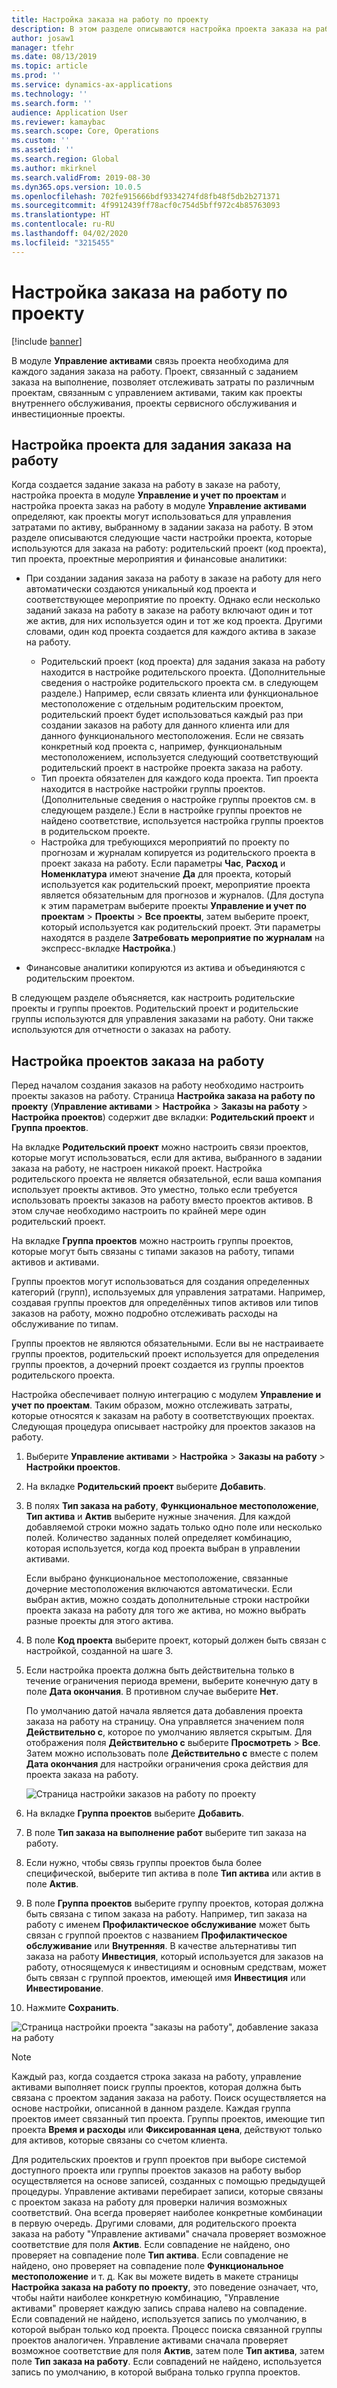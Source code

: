 ```yaml
---
title: Настройка заказа на работу по проекту
description: В этом разделе описываются настройка проекта заказа на работу в управлении активами.
author: josaw1
manager: tfehr
ms.date: 08/13/2019
ms.topic: article
ms.prod: ''
ms.service: dynamics-ax-applications
ms.technology: ''
ms.search.form: ''
audience: Application User
ms.reviewer: kamaybac
ms.search.scope: Core, Operations
ms.custom: ''
ms.assetid: ''
ms.search.region: Global
ms.author: mkirknel
ms.search.validFrom: 2019-08-30
ms.dyn365.ops.version: 10.0.5
ms.openlocfilehash: 702fe915666bdf9334274fd8fb48f5db2b271371
ms.sourcegitcommit: 4f9912439ff78acf0c754d5bff972c4b85763093
ms.translationtype: HT
ms.contentlocale: ru-RU
ms.lasthandoff: 04/02/2020
ms.locfileid: "3215455"
---
```

# <a name="work-order-project-setup"></a>Настройка заказа на работу по проекту

[!include [banner](../../includes/banner.md)]

 

В модуле **Управление активами** связь проекта необходима для каждого задания заказа на работу. Проект, связанный с заданием заказа на выполнение, позволяет отслеживать затраты по различным проектам, связанным с управлением активами, таким как проекты внутреннего обслуживания, проекты сервисного обслуживания и инвестиционные проекты. 

## <a name="project-setup-for-a-work-order-job"></a>Настройка проекта для задания заказа на работу

Когда создается задание заказа на работу в заказе на работу, настройка проекта в модуле **Управление и учет по проектам** и настройка проекта заказ на работу в модуле **Управление активами** определяют, как проекты могут использоваться для управления затратами по активу, выбранному в задании заказа на работу. В этом разделе описываются следующие части настройки проекта, которые используются для заказа на работу: родительский проект (код проекта), тип проекта, проектные мероприятия и финансовые аналитики:

- При создании задания заказа на работу в заказе на работу для него автоматически создаются уникальный код проекта и соответствующее мероприятие по проекту. Однако если несколько заданий заказа на работу в заказе на работу включают один и тот же актив, для них используется один и тот же код проекта. Другими словами, один код проекта создается для каждого актива в заказе на работу.

    - Родительский проект (код проекта) для задания заказа на работу находится в настройке родительского проекта. (Дополнительные сведения о настройке родительского проекта см. в следующем разделе.) Например, если связать клиента или функциональное местоположение с отдельным родительским проектом, родительский проект будет использоваться каждый раз при создании заказов на работу для данного клиента или для данного функционального местоположения. Если не связать конкретный код проекта с, например, функциональным местоположением, используется следующий соответствующий родительский проект в настройке проекта заказа на работу.
    - Тип проекта обязателен для каждого кода проекта. Тип проекта находится в настройке настройки группы проектов. (Дополнительные сведения о настройке группы проектов см. в следующем разделе.) Если в настройке группы проектов не найдено соответствие, используется настройка группы проектов в родительском проекте.
    - Настройка для требующихся мероприятий по проекту по прогнозам и журналам копируется из родительского проекта в проект заказа на работу. Если параметры **Час**, **Расход** и **Номенклатура** имеют значение **Да** для проекта, который используется как родительский проект, мероприятие проекта является обязательным для прогнозов и журналов. (Для доступа к этим параметрам выберите проекты **Управление и учет по проектам** \> **Проекты** \> **Все проекты**, затем выберите проект, который используется как родительский проект. Эти параметры находятся в разделе **Затребовать мероприятие по журналам** на экспресс-вкладке **Настройка**.)

- Финансовые аналитики копируются из актива и объединяются с родительским проектом.

В следующем разделе объясняется, как настроить родительские проекты и группы проектов. Родительский проект и родительские группы используются для управления заказами на работу. Они также используются для отчетности о заказах на работу.

## <a name="set-up-work-order-projects"></a>Настройка проектов заказа на работу

Перед началом создания заказов на работу необходимо настроить проекты заказов на работу. Страница **Настройка заказа на работу по проекту** (**Управление активами** \> **Настройка** \> **Заказы на работу** \> **Настройка проектов**) содержит две вкладки: **Родительский проект** и **Группа проектов**.

На вкладке **Родительский проект** можно настроить связи проектов, которые могут использоваться, если для актива, выбранного в задании заказа на работу, не настроен никакой проект. Настройка родительского проекта не является обязательной, если ваша компания использует проекты активов. Это уместно, только если требуется использовать проекты заказов на работу вместо проектов активов. В этом случае необходимо настроить по крайней мере один родительский проект.

На вкладке **Группа проектов** можно настроить группы проектов, которые могут быть связаны с типами заказов на работу, типами активов и активами.

Группы проектов могут использоваться для создания определенных категорий (групп), используемых для управления затратами. Например, создавая группы проектов для определённых типов активов или типов заказов на работу, можно подробно отслеживать расходы на обслуживание по типам.

Группы проектов не являются обязательными. Если вы не настраиваете группы проектов, родительский проект используется для определения группы проектов, а дочерний проект создается из группы проектов родительского проекта.

Настройка обеспечивает полную интеграцию с модулем **Управление и учет по проектам**. Таким образом, можно отслеживать затраты, которые относятся к заказам на работу в соответствующих проектах. Следующая процедура описывает настройку для проектов заказов на работу.

1. Выберите **Управление активами** \> **Настройка** \> **Заказы на работу** \> **Настройки проектов**.
2. На вкладке **Родительский проект** выберите **Добавить**.
3. В полях **Тип заказа на работу**, **Функциональное местоположение**, **Тип актива** и **Актив** выберите нужные значения. Для каждой добавляемой строки можно задать только одно поле или несколько полей. Количество заданных полей определяет комбинацию, которая используется, когда код проекта выбран в управлении активами. 

    Если выбрано функциональное местоположение, связанные дочерние местоположения включаются автоматически. Если выбран актив, можно создать дополнительные строки настройки проекта заказа на работу для того же актива, но можно выбрать разные проекты для этого актива.

4. В поле **Код проекта** выберите проект, который должен быть связан с настройкой, созданной на шаге 3.
5. Если настройка проекта должна быть действительна только в течение ограничения периода времени, выберите конечную дату в поле **Дата окончания**. В противном случае выберите **Нет**.

    По умолчанию датой начала является дата добавления проекта заказа на работу на страницу. Она управляется значением поля **Действительно с**, которое по умолчанию является скрытым. Для отображения поля **Действительно с** выберите **Просмотреть** \> **Все**. Затем можно использовать поле **Действительно с** вместе с полем **Дата окончания** для настройки ограничения срока действия для проекта заказа на работу.

    ![Страница настройки заказов на работу по проекту](media/17-setup-for-work-orders.png)

6. На вкладке **Группа проектов** выберите **Добавить**.
7. В поле **Тип заказа на выполнение работ** выберите тип заказа на работу.
8. Если нужно, чтобы связь группы проектов была более специфической, выберите тип актива в поле **Тип актива** или актив в поле **Актив**.
9. В поле **Группа проектов** выберите группу проектов, которая должна быть связана с типом заказа на работу. Например, тип заказа на работу с именем **Профилактическое обслуживание** может быть связан с группой проектов с названием **Профилактическое обслуживание** или **Внутренняя**. В качестве альтернативы тип заказа на работу **Инвестиция**, который используется для заказов на работу, относящемуся к инвестициям и основным средствам, может быть связан с группой проектов, имеющей имя **Инвестиция** или **Инвестирование**.
10. Нажмите **Сохранить**.

![Страница настройки проекта "заказы на работу", добавление заказа на работу](media/18-setup-for-work-orders.png)

> [!NOTE]
> Каждый раз, когда создается строка заказа на работу, управление активами выполняет поиск группы проектов, которая должна быть связана с проектом задания заказа на работу. Поиск осуществляется на основе настройки, описанной в данном разделе. Каждая группа проектов имеет связанный тип проекта. Группы проектов, имеющие тип проекта **Время и расходы** или **Фиксированная цена**, действуют только для активов, которые связаны со счетом клиента.
>
> Для родительских проектов и групп проектов при выборе системой доступного проекта или группы проектов заказов на работу выбор осуществляется на основе записей, созданных с помощью предыдущей процедуры. Управление активами перебирает записи, которые связаны с проектом заказа на работу для проверки наличия возможных соответствий. Она всегда проверяет наиболее конкретные комбинации в первую очередь. Другими словами, для родительского проекта заказа на работу "Управление активами" сначала проверяет возможное соответствие для поля **Актив**. Если совпадение не найдено, оно проверяет на совпадение поле **Тип актива**. Если совпадение не найдено, оно проверяет на совпадение поле **Функциональное местоположение** и т. д. Как вы можете видеть в макете страницы **Настройка заказа на работу по проекту**, это поведение означает, что, чтобы найти наиболее конкретную комбинацию, "Управление активами" проверяет каждую запись справа налево на совпадение. Если совпадений не найдено, используется запись по умолчанию, в которой выбран только код проекта. Процесс поиска связанной группы проектов аналогичен. Управление активами сначала проверяет возможное соответствие для поля **Актив**, затем поле **Тип актива**, затем поле **Тип заказа на работу**. Если совпадений не найдено, используется запись по умолчанию, в которой выбрана только группа проектов.
